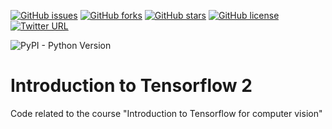 [![GitHub issues](https://img.shields.io/github/issues/sniper0110/IntroductionToTensorflow2)](https://github.com/sniper0110/IntroductionToTensorflow2/issues) [![GitHub forks](https://img.shields.io/github/forks/sniper0110/IntroductionToTensorflow2)](https://github.com/sniper0110/IntroductionToTensorflow2/network) [![GitHub stars](https://img.shields.io/github/stars/sniper0110/IntroductionToTensorflow2)](https://github.com/sniper0110/IntroductionToTensorflow2/stargazers) [![GitHub license](https://img.shields.io/github/license/sniper0110/IntroductionToTensorflow2)](https://github.com/sniper0110/IntroductionToTensorflow2/blob/master/LICENSE) 
[![Twitter URL](https://img.shields.io/twitter/url?style=social&url=https%3A%2F%2Ftwitter.com%2FNourIslamMo)](https://twitter.com/NourIslamMo)

![PyPI - Python Version](https://img.shields.io/pypi/pyversions/tensorflow)

# Introduction to Tensorflow 2
Code related to the course "Introduction to Tensorflow for computer vision"

